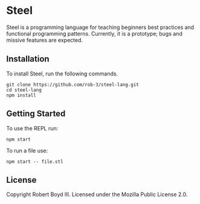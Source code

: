 # Steel

Steel is a programming language for teaching beginners best practices and
functional programming patterns. Currently, it is a prototype; bugs and missive
features are expected.

## Installation

To install Steel, run the following commands.

```
git clone https://github.com/rob-3/steel-lang.git
cd steel-lang
npm install
```

## Getting Started

To use the REPL run:

```
npm start
```

To run a file use:

```
npm start -- file.stl
```

## License

Copyright Robert Boyd III. Licensed under the Mozilla Public License 2.0.
